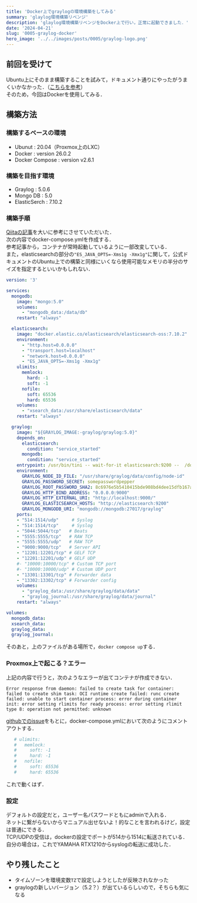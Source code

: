 ```yaml
---
title: 'Docker上でgraylogの環境構築をしてみる'
summary: 'glaylog環境構築リベンジ'
description: 'glaylog環境構築リベンジをDocker上で行い，正常に起動できました．'
date: '2024-04-21'
slug: '0005-graylog-docker'
hero_image: '../../images/posts/0005/graylog-logo.png'
---
```


## 前回を受けて
Ubuntu上にそのまま構築することを試みて，ドキュメント通りにやったがうまくいかなかった．（[こちらを参考](../0004-graylog)）  
そのため，今回はDockerを使用してみる．  

## 構築方法
### 構築するベースの環境
- Ubunut : 20.04（Proxmox上のLXC）
- Docker : version 26.0.2
- Docker Compose : version v2.6.1

### 構築を目指す環境
- Graylog : 5.0.6
- Mongo DB : 5.0
- ElasticSerch : 7.10.2

### 構築手順
[Qiitaの記事](https://qiita.com/khat/items/70ea8c848067ff243798)を大いに参考にさせていただいた．  
次の内容でdocker-compose.ymlを作成する．  
参考記事から，コンテナが常時起動しているように一部改変している．  
また，elasticsearchの部分の`"ES_JAVA_OPTS=-Xms1g -Xmx1g"`に関して，公式ドキュメントのUbuntu上での構築と同様にいくなら使用可能なメモリの半分のサイズを指定するといいかもしれない．

```yml
version: '3'

services:
  mongodb:
    image: "mongo:5.0"
    volumes:
      - "mongodb_data:/data/db"
    restart: "always"

  elasticsearch:
    image: "docker.elastic.co/elasticsearch/elasticsearch-oss:7.10.2"
    environment:
      - "http.host=0.0.0.0"
      - "transport.host=localhost"
      - "network.host=0.0.0.0"
      - "ES_JAVA_OPTS=-Xms1g -Xmx1g"
    ulimits:
      memlock:
        hard: -1
        soft: -1
      nofile:
        soft: 65536
        hard: 65536
    volumes:
      - "xsearch_data:/usr/share/elasticsearch/data"
    restart: "always"

  graylog:
    image: "${GRAYLOG_IMAGE:-graylog/graylog:5.0}"
    depends_on:
      elasticsearch:
        condition: "service_started"
      mongodb:
        condition: "service_started"
    entrypoint: /usr/bin/tini -- wait-for-it elasticsearch:9200 --  /docker-entrypoint.sh
    environment:
      GRAYLOG_NODE_ID_FILE: "/usr/share/graylog/data/config/node-id"
      GRAYLOG_PASSWORD_SECRET: somepasswordpepper
      GRAYLOG_ROOT_PASSWORD_SHA2: 8c6976e5b5410415bde908bd4dee15dfb167a9c873fc4bb8a81f6f2ab448a918
      GRAYLOG_HTTP_BIND_ADDRESS: "0.0.0.0:9000"
      GRAYLOG_HTTP_EXTERNAL_URI: "http://localhost:9000/"
      GRAYLOG_ELASTICSEARCH_HOSTS: "http://elasticsearch:9200"
      GRAYLOG_MONGODB_URI: "mongodb://mongodb:27017/graylog"
    ports:
    - "514:1514/udp"     # Syslog
    - "514:1514/tcp"     # Syslog
    - "5044:5044/tcp"   # Beats
    - "5555:5555/tcp"   # RAW TCP
    - "5555:5555/udp"   # RAW TCP
    - "9000:9000/tcp"   # Server API
    - "12201:12201/tcp" # GELF TCP
    - "12201:12201/udp" # GELF UDP
    #- "10000:10000/tcp" # Custom TCP port
    #- "10000:10000/udp" # Custom UDP port
    - "13301:13301/tcp" # Forwarder data
    - "13302:13302/tcp" # Forwarder config
    volumes:
      - "graylog_data:/usr/share/graylog/data/data"
      - "graylog_journal:/usr/share/graylog/data/journal"
    restart: "always"

volumes:
  mongodb_data:
  xsearch_data:
  graylog_data:
  graylog_journal:
```
そのあと，上のファイルがある場所で，`docker compose up`する．  

### Proxmox上で起こる？エラー
上記の内容で行うと，次のようなエラーが出てコンテナが作成できない．  
```
Error response from daemon: failed to create task for container: failed to create shim task: OCI runtime create failed: runc create failed: unable to start container process: error during container init: error setting rlimits for ready process: error setting rlimit type 8: operation not permitted: unknown
```
[githubでのissue](https://github.com/wazuh/wazuh-docker/issues/903)をもとに，docker-compose.ymlにおいて次のようにコメントアウトする．
```yml
   # ulimits:
   #   memlock:
   #     soft: -1
   #     hard: -1
   #   nofile:
   #     soft: 65536
   #     hard: 65536
```
これで動くはず．

### 設定
デフォルトの設定だと，ユーザー名パスワードともにadminで入れる．  
ネットに繋がらないからマニュアル出せないよ！的なことを言われるけど，設定は普通にできる．  
TCP/UDPの受信は，dockerの設定でポートが514から1514に転送されている．  
自分の場合は，これでYAMAHA RTX1210からsyslogの転送に成功した．  


## やり残したこと
- タイムゾーンを環境変数`TZ`で設定しようとしたが反映されなかった
- graylogの新しいバージョン（5.2？）が出ているらしいので，そちらも気になる